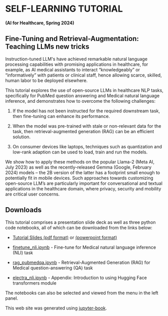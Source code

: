 # SELF-LEARNING TUTORIAL

__(AI for Healthcare, Spring 2024)__


## Fine-Tuning and Retrieval-Augmentation: Teaching LLMs new tricks

Instruction-tuned LLM's have achieved remarkable natural language
processing capabilities with promising applications in healthcare, for
example, as AI medical assistants to interact “knowledgeably” or
“informatively” with patients or clinical staff, hence allowing
scarce, skilled, human labor to be deployed elsewhere.

This tutorial explores the use of open-source LLMs in healthcare NLP
tasks, specifically for PubMed question answering and Medical natural
language inference, and demonstrates how to overcome the following
challenges:

1. If the model has not been instructed for the required
downstream task, then fine-tuning can enhance its performance.

2. When the model was pre-trained with stale or non-relevant data
for the task, then retrieval-augmented generation (RAG) can be an
efficient solution.

2. On consumer devices like laptops, techniques such as quantization
and low-rank adaption can be used to load, train and run the models.

We show how to apply these methods on the popular Llama-2 (Meta AI,
July 2023) as well as the recently-released Gemma (Google, February
2024) models – the 2B version of the latter has a footprint small
enough to potentially fit in mobile devices. Such approaches towards
customizing open-source LLM’s are particularly important for
conversational and textual applications in the healthcare domain,
where privacy, security and mobility are critical user concerns.


## Downloads

This tutorial comprises a presentation slide deck as well as
three python code notebooks, all of which can be downloaded from the links below:

- [Tutorial Slides (pdf format)](https://t-lim.github.io/tutorial.pdf)
or [(powerpoint format)](https://t-lim.github.io/tutorial.pptx)

- [finetune_nli.ipynb](https://github.com/t-lim/t-lim.github.io/blob/main/_sources/finetune_nli.ipynb) -
Fine-tune for Medical natural language inference (NLI) task

- [rag_pubmedqa.ipynb](https://github.com/t-lim/t-lim.github.io/blob/main/_sources/rag_pubmedqa.ipynb) -
Retrieval-Augmented Generation (RAG) for Medical question-answering (QA) task

- [electra_nli.ipynb](https://github.com/t-lim/t-lim.github.io/blob/main/_sources/electra_nli.ipynb) -
Appendix: Introduction to using Hugging Face transformers module

The notebooks can also be selected and viewed from the menu in the left panel.

This web site was generated using [jupyter-book](https://jupyterbook.org).



